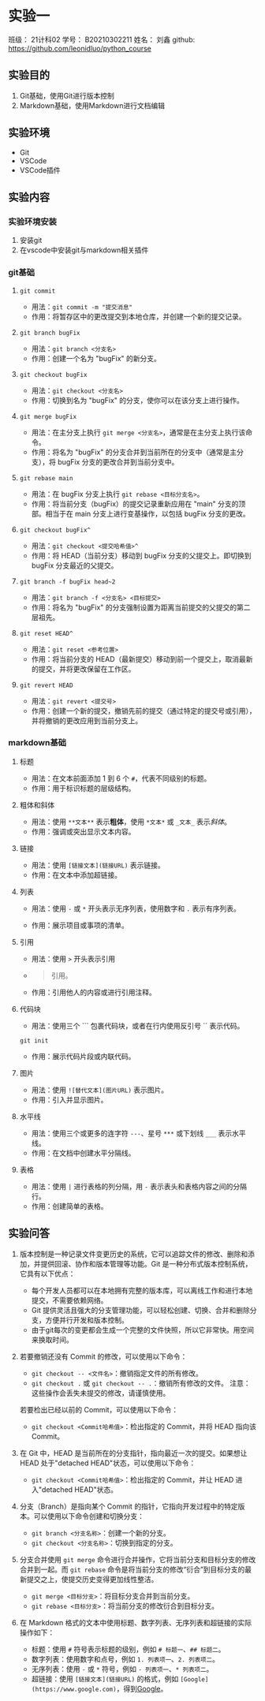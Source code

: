 # 实验一

班级： 21计科02
学号： B20210302211
姓名： 刘鑫
github: https://github.com/leonidluo/python_course

## 实验目的
1. Git基础，使用Git进行版本控制
2. Markdown基础，使用Markdown进行文档编辑


## 实验环境
* Git
* VSCode
* VSCode插件

## 实验内容


### 实验环境安装

1. 安装git
2. 在vscode中安装git与markdown相关插件
   
### git基础
1. `git commit`
   - 用法：`git commit -m "提交消息"`
   - 作用：将暂存区中的更改提交到本地仓库，并创建一个新的提交记录。

2. `git branch bugFix`
   - 用法：`git branch <分支名>`
   - 作用：创建一个名为 "bugFix" 的新分支。

3. `git checkout bugFix`
   - 用法：`git checkout <分支名>`
   - 作用：切换到名为 "bugFix" 的分支，使你可以在该分支上进行操作。

4. `git merge bugFix`
   - 用法：在主分支上执行 `git merge <分支名>`，通常是在主分支上执行该命令。
   - 作用：将名为 "bugFix" 的分支合并到当前所在的分支中（通常是主分支），将 bugFix 分支的更改合并到当前分支中。

5. `git rebase main`
   - 用法：在 bugFix 分支上执行 `git rebase <目标分支名>`。
   - 作用：将当前分支（bugFix）的提交记录重新应用在 "main" 分支的顶部。相当于在 main 分支上进行变基操作，以包括 bugFix 分支的更改。

6. `git checkout bugFix^`
   - 用法：`git checkout <提交哈希值>^`
   - 作用：将 HEAD（当前分支）移动到 bugFix 分支的父提交上。即切换到 bugFix 分支最近的父提交。

7. `git branch -f bugFix head~2`
   - 用法：`git branch -f <分支名> <目标提交>`
   - 作用：将名为 "bugFix" 的分支强制设置为距离当前提交的父提交的第二层祖先。

8. `git reset HEAD^`
   - 用法：`git reset <参考位置>`
   - 作用：将当前分支的 HEAD（最新提交）移动到前一个提交上，取消最新的提交，并将更改保留在工作区。

9. `git revert HEAD`
   - 用法：`git revert <提交号>`
   - 作用：创建一个新的提交，撤销先前的提交（通过特定的提交号或引用），并将撤销的更改应用到当前分支上。

### markdown基础
1. 标题
   - 用法：在文本前面添加 1 到 6 个 `#`，代表不同级别的标题。
   - 作用：用于标识标题的层级结构。

2. 粗体和斜体
   - 用法：使用 `**文本**` 表示**粗体**，使用 `*文本*` 或 `_文本_` 表示*斜体*。
   - 作用：强调或突出显示文本内容。

3. 链接
   - 用法：使用 `[链接文本](链接URL)` 表示链接。
   - 作用：在文本中添加超链接。

4. 列表
   - 用法：使用 `-` 或 `*` 开头表示无序列表，使用数字和 `.` 表示有序列表。
 
   - 作用：展示项目或事项的清单。

5. 引用
   - 用法：使用 `>` 开头表示引用
   - > 引用。
   - 作用：引用他人的内容或进行引用注释。

6. 代码块
   - 用法：使用三个 ``` 包裹代码块，或者在行内使用反引号 `` 表示代码。
    ```
    git init
    ```
   - 作用：展示代码片段或内联代码。

7. 图片
   - 用法：使用 `![替代文本](图片URL)` 表示图片。
   - 作用：引入并显示图片。

8. 水平线
   - 用法：使用三个或更多的连字符 `---`、星号 `***` 或下划线 `___` 表示水平线。
   - 作用：在文档中创建水平分隔线。

9. 表格
   - 用法：使用 `|` 进行表格的列分隔，用 `-` 表示表头和表格内容之间的分隔行。
   - 作用：创建简单的表格。


## 实验问答

1. 版本控制是一种记录文件变更历史的系统，它可以追踪文件的修改、删除和添加，并提供回滚、协作和版本管理等功能。Git 是一种分布式版本控制系统，它具有以下优点：
   - 每个开发人员都可以在本地拥有完整的版本库，可以离线工作和进行本地提交，不需要依赖网络。
   - Git 提供灵活且强大的分支管理功能，可以轻松创建、切换、合并和删除分支，方便并行开发和版本控制。
   - 由于git每次的变更都会生成一个完整的文件快照，所以它非常快。用空间来换取时间。
   

2. 若要撤销还没有 Commit 的修改，可以使用以下命令：
   - `git checkout -- <文件名>`：撤销指定文件的所有修改。
   - `git checkout .` 或 `git checkout -- .`：撤销所有修改的文件。
   注意：这些操作会丢失未提交的修改，请谨慎使用。

   若要检出已经以前的 Commit，可以使用以下命令：
   - `git checkout <Commit哈希值>`：检出指定的 Commit，并将 HEAD 指向该 Commit。

3. 在 Git 中，HEAD 是当前所在的分支指针，指向最近一次的提交。如果想让 HEAD 处于"detached HEAD"状态，可以使用以下命令：
   - `git checkout <Commit哈希值>`：检出指定的 Commit，并让 HEAD 进入"detached HEAD"状态。

4. 分支（Branch）是指向某个 Commit 的指针，它指向开发过程中的特定版本。可以使用以下命令创建和切换分支：
   - `git branch <分支名称>`：创建一个新的分支。
   - `git checkout <分支名称>`：切换到指定的分支。

5. 分支合并使用 `git merge` 命令进行合并操作，它将当前分支和目标分支的修改合并到一起。而 `git rebase` 命令是将当前分支的修改“衍合”到目标分支的最新提交之上，使提交历史变得更加线性整洁。
   - `git merge <目标分支>`：将目标分支合并到当前分支。
   - `git rebase <目标分支>`：将当前分支的修改衍合到目标分支。

6. 在 Markdown 格式的文本中使用标题、数字列表、无序列表和超链接的实际操作如下：

   - 标题：使用 `#` 符号表示标题的级别，例如 `# 标题一`、`## 标题二`。
   - 数字列表：使用数字和点号，例如 `1. 列表项一`、`2. 列表项二`。
   - 无序列表：使用 `-` 或 `*` 符号，例如 `- 列表项一`、`* 列表项二`。
   - 超链接：使用 `[链接文本](链接URL)` 的格式，例如 `[Google](https://www.google.com)`，得到[Google](https://www.google.com)。
